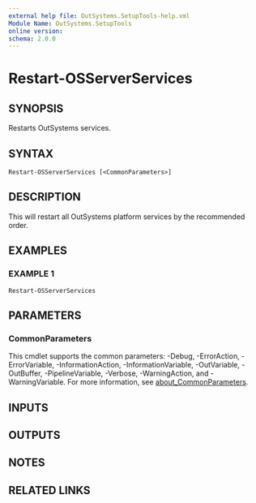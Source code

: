 ```yaml
---
external help file: OutSystems.SetupTools-help.xml
Module Name: OutSystems.SetupTools
online version:
schema: 2.0.0
---
```


# Restart-OSServerServices

## SYNOPSIS
Restarts OutSystems services.

## SYNTAX

```
Restart-OSServerServices [<CommonParameters>]
```

## DESCRIPTION
This will restart all OutSystems platform services by the recommended order.

## EXAMPLES

### EXAMPLE 1
```
Restart-OSServerServices
```

## PARAMETERS

### CommonParameters
This cmdlet supports the common parameters: -Debug, -ErrorAction, -ErrorVariable, -InformationAction, -InformationVariable, -OutVariable, -OutBuffer, -PipelineVariable, -Verbose, -WarningAction, and -WarningVariable. For more information, see [about_CommonParameters](http://go.microsoft.com/fwlink/?LinkID=113216).

## INPUTS

## OUTPUTS

## NOTES

## RELATED LINKS
